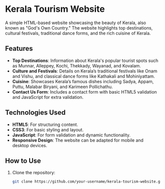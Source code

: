 # Kerala Tourism Website

A simple HTML-based website showcasing the beauty of Kerala, also known as "God's Own Country." The website highlights top destinations, cultural festivals, traditional dance forms, and the rich cuisine of Kerala.

## Features

- **Top Destinations**: Information about Kerala's popular tourist spots such as Munnar, Alleppey, Kochi, Thekkady, Wayanad, and Kovalam.
- **Culture and Festivals**: Details on Kerala’s traditional festivals like Onam and Vishu, and classical dance forms like Kathakali and Mohiniyattam.
- **Cuisine**: Showcases Kerala’s famous dishes including Sadya, Appam, Puttu, Malabar Biryani, and Karimeen Pollichathu.
- **Contact Us Form**: Includes a contact form with basic HTML5 validation and JavaScript for extra validation.

## Technologies Used

- **HTML5**: For structuring content.
- **CSS3**: For basic styling and layout.
- **JavaScript**: For form validation and dynamic functionality.
- **Responsive Design**: The website can be adapted for mobile and desktop devices.

## How to Use

1. Clone the repository:
   ```bash
   git clone https://github.com/your-username/kerala-tourism-website.git
